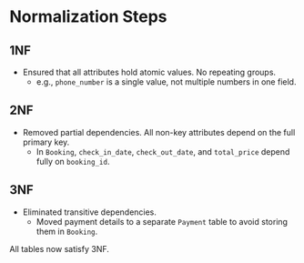 # Normalization Steps

## 1NF
- Ensured that all attributes hold atomic values. No repeating groups.
  - e.g., `phone_number` is a single value, not multiple numbers in one field.

## 2NF
- Removed partial dependencies. All non-key attributes depend on the full primary key.
  - In `Booking`, `check_in_date`, `check_out_date`, and `total_price` depend fully on `booking_id`.

## 3NF
- Eliminated transitive dependencies.
  - Moved payment details to a separate `Payment` table to avoid storing them in `Booking`.

All tables now satisfy 3NF.
